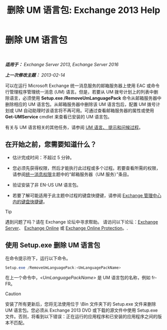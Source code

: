 ﻿---
title: '删除 UM 语言包: Exchange 2013 Help'
TOCTitle: 删除 UM 语言包
ms:assetid: a2bc2753-2c25-4ea0-a9d5-e3d42a699c6c
ms:mtpsurl: https://technet.microsoft.com/zh-cn/library/Bb124004(v=EXCHG.150)
ms:contentKeyID: 50491244
ms.date: 01/11/2018
mtps_version: v=EXCHG.150
ms.translationtype: HT
---

# 删除 UM 语言包

 

_**适用于：** Exchange Server 2013, Exchange Server 2016_

_**上一次修改主题：** 2013-02-14_

可以在运行 Microsoft Exchange 统一消息服务的邮箱服务器上使用 EAC 或命令行管理程序管理统一消息 (UM) 语言。但是，若要从 UM 拨号计划上的列表中删除语言，必须使用 **Setup.exe /RemoveUmLanguagePack** 命令从邮箱服务器中删除相应的 UM 语言包。从邮箱服务器中删除该 UM 语言包后，配置 UM 拨号计划或 UM 自动助理时该语言将不再可用。可通过查看邮箱服务器的属性或使用 **Get-UMService** cmdlet 来查看已安装的 UM 语言包。

有关与 UM 语言相关的其他任务，请参阅 [UM 语言、 提示和问候过程](um-languages-prompts-and-greetings-procedures-exchange-2013-help.md)。

## 在开始之前，您需要知道什么？

  - 估计完成时间：不超过 5 分钟。

  - 您必须先获得权限，然后才能执行此过程或多个过程。若要查看所需的权限，请参阅[统一消息权限](unified-messaging-permissions-exchange-2013-help.md)主题中的“邮箱服务器（UM 服务）”条目。

  - 验证安装了非 EN-US UM 语言包。

  - 若要了解可能适用于此主题中过程的键盘快捷键，请参阅 [Exchange 管理中心内的键盘快捷键](keyboard-shortcuts-in-the-exchange-admin-center-exchange-online-protection-help.md)。

> [!TIP]  
> 遇到问题了吗？请在 Exchange 论坛中寻求帮助。 请访问以下论坛：<a href="https://go.microsoft.com/fwlink/p/?linkid=60612">Exchange Server</a>、 <a href="https://go.microsoft.com/fwlink/p/?linkid=267542">Exchange Online</a> 或 <a href="https://go.microsoft.com/fwlink/p/?linkid=285351">Exchange Online Protection</a>。.


## 使用 Setup.exe 删除 UM 语言包

在命令提示符下，运行以下命令。

```powershell
Setup.exe /RemoveUmLanguagePack:<UmLanguagePackName>
```

在上一个命令中，*\<UmLanguagePackName\>* 是 UM 语言包的名称，例如 fr-FR。

> [!CAUTION]  
> 安装了所有更新后，您将无法使用位于 \Bin 文件夹下的 Setup.exe 文件来删除 UM 语言包。您必须从 Exchange 2013 DVD 或下载的源文件中使用 Setup.exe 文件。否则，将看到以下错误：正在运行的应用程序和已安装的应用程序之间的版本不匹配。

